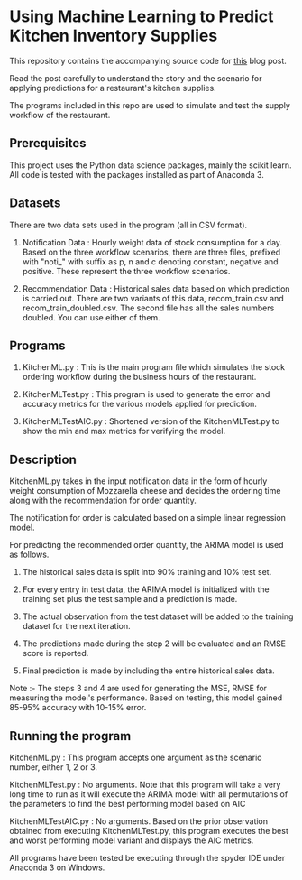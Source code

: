 # Using Machine Learning to Predict Kitchen Inventory Supplies

This repository contains the accompanying source code for [this](http://radiostud.io/applying-ai-food-industry-to-streamline-process-workflow/) blog post.

Read the post carefully to understand the story and the scenario for applying predictions for a restaurant's kitchen supplies.

The programs included in this repo are used to simulate and test the supply workflow of the restaurant. 

## Prerequisites

This project uses the Python data science packages, mainly the scikit learn. All code is tested with the packages installed as part of Anaconda 3.

## Datasets

There are two data sets used in the program (all in CSV format).

1. Notification Data : Hourly weight data of stock consumption for a day. Based on the three workflow scenarios, there are three files, prefixed with "noti_"  with suffix as p, n and c denoting constant, negative and positive. These represent the three workflow scenarios. 

2. Recommendation Data : Historical sales data based on which prediction is carried out. There are two variants of this data, recom_train.csv and recom_train_doubled.csv. The second file has all the sales numbers doubled. You can use either of them. 

## Programs

1. KitchenML.py : This is the main program file which simulates the stock ordering workflow during the business hours of the restaurant.

2. KitchenMLTest.py : This program is used to generate the error and accuracy metrics for the various models applied for prediction.

3. KitchenMLTestAIC.py : Shortened version of the KitchenMLTest.py to show the min and max metrics for verifying the model. 

## Description

KitchenML.py takes in the input notification data in the form of hourly weight consumption of Mozzarella cheese and decides the ordering time along with the recommendation for order quantity.

The notification for order is calculated based on a simple linear regression model.

For predicting the recommended order quantity, the ARIMA model is used as follows.

1. The historical sales data is split into 90% training and 10% test set. 

2. For every entry in test data, the ARIMA model is initialized with the training set plus the test sample and a prediction is made.

3. The actual observation from the test dataset will be added to the training dataset for the next iteration.

4. The predictions made during the step 2 will be evaluated and an RMSE score is reported.

5. Final prediction is made by including the entire historical sales data.

Note :- The steps 3  and 4 are used for generating the MSE, RMSE for measuring the model's performance. Based on testing, this model gained 85-95% accuracy with 10-15% error.

## Running the program

KitchenML.py : This program accepts one argument as the scenario number, either 1, 2 or 3.

KitchenMLTest.py : No arguments. Note that this program will take a very long time to run as it will execute the ARIMA model with all permutations of the parameters to find the best performing model based on AIC

KitchenMLTestAIC.py : No arguments. Based on the prior observation obtained from executing KitchenMLTest.py, this program executes the best and worst performing model variant and displays the AIC metrics.

All programs have been tested be executing through the spyder IDE under Anaconda 3 on Windows.

